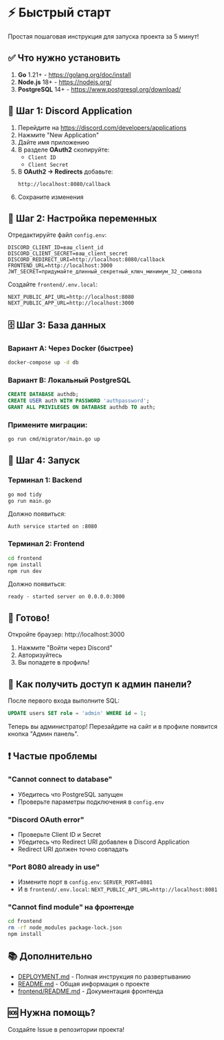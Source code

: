 # ⚡ Быстрый старт

Простая пошаговая инструкция для запуска проекта за 5 минут!

## ✅ Что нужно установить

1. **Go** 1.21+ - https://golang.org/doc/install
2. **Node.js** 18+ - https://nodejs.org/
3. **PostgreSQL** 14+ - https://www.postgresql.org/download/

## 📝 Шаг 1: Discord Application

1. Перейдите на https://discord.com/developers/applications
2. Нажмите "New Application"
3. Дайте имя приложению
4. В разделе **OAuth2** скопируйте:
   - `Client ID`
   - `Client Secret`
5. В **OAuth2 → Redirects** добавьте:
   ```
   http://localhost:8080/callback
   ```
6. Сохраните изменения

## 🔧 Шаг 2: Настройка переменных

Отредактируйте файл `config.env`:

```env
DISCORD_CLIENT_ID=ваш_client_id
DISCORD_CLIENT_SECRET=ваш_client_secret
DISCORD_REDIRECT_URI=http://localhost:8080/callback
FRONTEND_URL=http://localhost:3000
JWT_SECRET=придумайте_длинный_секретный_ключ_минимум_32_символа
```

Создайте `frontend/.env.local`:

```env
NEXT_PUBLIC_API_URL=http://localhost:8080
NEXT_PUBLIC_APP_URL=http://localhost:3000
```

## 🗄️ Шаг 3: База данных

### Вариант A: Через Docker (быстрее)

```bash
docker-compose up -d db
```

### Вариант B: Локальный PostgreSQL

```sql
CREATE DATABASE authdb;
CREATE USER auth WITH PASSWORD 'authpassword';
GRANT ALL PRIVILEGES ON DATABASE authdb TO auth;
```

### Примените миграции:

```bash
go run cmd/migrator/main.go up
```

## 🚀 Шаг 4: Запуск

### Терминал 1: Backend

```bash
go mod tidy
go run main.go
```

Должно появиться:

```
Auth service started on :8080
```

### Терминал 2: Frontend

```bash
cd frontend
npm install
npm run dev
```

Должно появиться:

```
ready - started server on 0.0.0.0:3000
```

## 🎉 Готово!

Откройте браузер: http://localhost:3000

1. Нажмите "Войти через Discord"
2. Авторизуйтесь
3. Вы попадете в профиль!

## 🔑 Как получить доступ к админ панели?

После первого входа выполните SQL:

```sql
UPDATE users SET role = 'admin' WHERE id = 1;
```

Теперь вы администратор! Перезайдите на сайт и в профиле появится кнопка "Админ панель".

## ❗ Частые проблемы

### "Cannot connect to database"

- Убедитесь что PostgreSQL запущен
- Проверьте параметры подключения в `config.env`

### "Discord OAuth error"

- Проверьте Client ID и Secret
- Убедитесь что Redirect URI добавлен в Discord Application
- Redirect URI должен точно совпадать

### "Port 8080 already in use"

- Измените порт в `config.env`: `SERVER_PORT=8081`
- И в `frontend/.env.local`: `NEXT_PUBLIC_API_URL=http://localhost:8081`

### "Cannot find module" на фронтенде

```bash
cd frontend
rm -rf node_modules package-lock.json
npm install
```

## 📚 Дополнительно

- [DEPLOYMENT.md](./DEPLOYMENT.md) - Полная инструкция по развертыванию
- [README.md](./README.md) - Общая информация о проекте
- [frontend/README.md](./frontend/README.md) - Документация фронтенда

## 🆘 Нужна помощь?

Создайте Issue в репозитории проекта!

